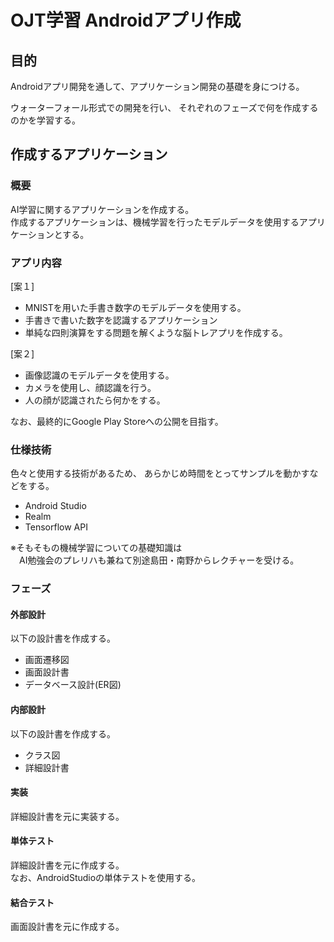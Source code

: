 # OJT学習 Androidアプリ作成

## 目的

Androidアプリ開発を通して、アプリケーション開発の基礎を身につける。

ウォーターフォール形式での開発を行い、
それぞれのフェーズで何を作成するのかを学習する。

## 作成するアプリケーション

### 概要

AI学習に関するアプリケーションを作成する。
<br>
作成するアプリケーションは、機械学習を行ったモデルデータを使用するアプリケーションとする。

### アプリ内容

[案１]

- MNISTを用いた手書き数字のモデルデータを使用する。
- 手書きで書いた数字を認識するアプリケーション
- 単純な四則演算をする問題を解くような脳トレアプリを作成する。

[案２]

- 画像認識のモデルデータを使用する。
- カメラを使用し、顔認識を行う。
- 人の顔が認識されたら何かをする。

なお、最終的にGoogle Play Storeへの公開を目指す。

### 仕様技術

色々と使用する技術があるため、
あらかじめ時間をとってサンプルを動かすなどをする。

- Android Studio
- Realm
- Tensorflow API

※そもそもの機械学習についての基礎知識は<br>
　AI勉強会のプレリハも兼ねて別途島田・南野からレクチャーを受ける。

### フェーズ

#### 外部設計

以下の設計書を作成する。

- 画面遷移図
- 画面設計書
- データベース設計(ER図)

#### 内部設計

以下の設計書を作成する。

- クラス図
- 詳細設計書

#### 実装

詳細設計書を元に実装する。

#### 単体テスト

詳細設計書を元に作成する。
<br>
なお、AndroidStudioの単体テストを使用する。

#### 結合テスト

画面設計書を元に作成する。